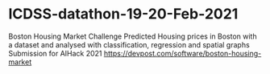 # ICDSS-datathon-19-20-Feb-2021
Boston Housing Market Challenge
Predicted Housing prices in Boston with a dataset and analysed with classification, regression and spatial graphs
Submission for AIHack 2021 https://devpost.com/software/boston-housing-market
